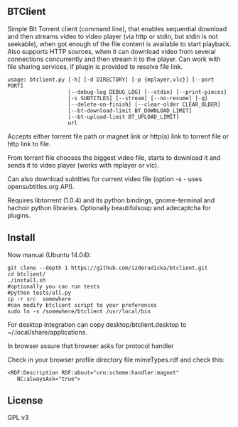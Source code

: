 BTClient
--------

Simple Bit Torrent client (command line),  that enables sequential download and then streams video to 
video player (via http or stdin, but stdin is not seekable), when got enough of the file content is available
to start playback. Also supports HTTP sources, when it can download video from several connections 
concurrently and then stream it to the player. Can work with file sharing services, if plugin is provided 
to resolve file link. 

```
usage: btclient.py [-h] [-d DIRECTORY] [-p {mplayer,vlc}] [--port PORT]
                   [--debug-log DEBUG_LOG] [--stdin] [--print-pieces]
                   [-s SUBTITLES] [--stream] [--no-resume] [-q]
                   [--delete-on-finish] [--clear-older CLEAR_OLDER]
                   [--bt-download-limit BT_DOWNLOAD_LIMIT]
                   [--bt-upload-limit BT_UPLOAD_LIMIT]
                   url

```

Accepts either torrent file path or magnet link or http(s) link to torrent file or http link to file.

From torrent file chooses the biggest video file, starts to download it  and sends it to video player 
(works with mplayer or vlc).

Can also download subtitles for current video file (option -s - uses opensubtitles.org API).

Requires libtorrent (1.0.4) and its python bindings,  gnome-terminal and hachoir python libraries.
Optionally  beautifulsoup and adecaptcha for plugins.


Install
-------

Now manual (Ubuntu 14.04):
```
git clone --depth 1 https://github.com/izderadicka/btclient.git
cd btclient/
./install.sh
#optionally you can run tests
#python tests/all.py
cp -r src  somewhere
#can modify btclient script to your preferences
sudo ln -s /somewhere/btclient /usr/local/bin
```

For desktop integration can copy desktop/btclient.desktop to ~/.local/share/applications.

In browser assure that browser asks for protocol handler

Check in your browser profile directory file mimeTypes.rdf and check this:
```
<RDF:Description RDF:about="urn:scheme:handler:magnet"
   NC:alwaysAsk="true">
```


License
-------

GPL v3


